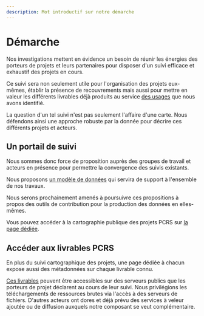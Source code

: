 ```yaml
---
description: Mot introductif sur notre démarche
---
```


# Démarche

Nos investigations mettent en évidence un besoin de réunir les énergies des porteurs de projets et leurs partenaires pour disposer d'un suivi efficace et exhaustif des projets en cours.

Ce suivi sera non seulement utile pour l'organisation des projets eux-mêmes, établir la présence de recouvrements mais aussi pour mettre en valeur les différents livrables déjà produits au service [des usages](broken-reference) que nous avons identifié.

La question d'un tel suivi n'est pas seulement l'affaire d'une carte. Nous défendons ainsi une approche robuste par la donnée pour décrire ces différents projets et acteurs.

## Un portail de suivi

Nous sommes donc force de proposition auprès des groupes de travail et acteurs en présence pour permettre la convergence des suivis existants.

Nous proposons [un modèle de données](modele-de-donnees/modele-de-donnees-v0.1.md) qui servira de support à l'ensemble de nos travaux.

Nous serons prochainement amenés à poursuivre ces propositions à propos des outils de contribution pour la production des données en elles-mêmes.

Vous pouvez accéder à la cartographie publique des projets PCRS sur [la page dédiée](https://pcrs.beta.gouv.fr/suivi-pcrs).

## Accéder aux livrables PCRS

En plus du suivi cartographique des projets, une page dédiée à chacun expose aussi des métadonnées sur chaque livrable connu.

[Ces livrables](publication-des-livrables.md) peuvent être accessibles sur des serveurs publics que les porteurs de projet déclarent au cours de leur suivi. Nous privilégions les téléchargements de ressources brutes via l'accès à des serveurs de fichiers. D'autres acteurs ont dores et déjà prévu des services à veleur ajoutée ou de diffusion auxquels notre composant se veut complémentaire.
